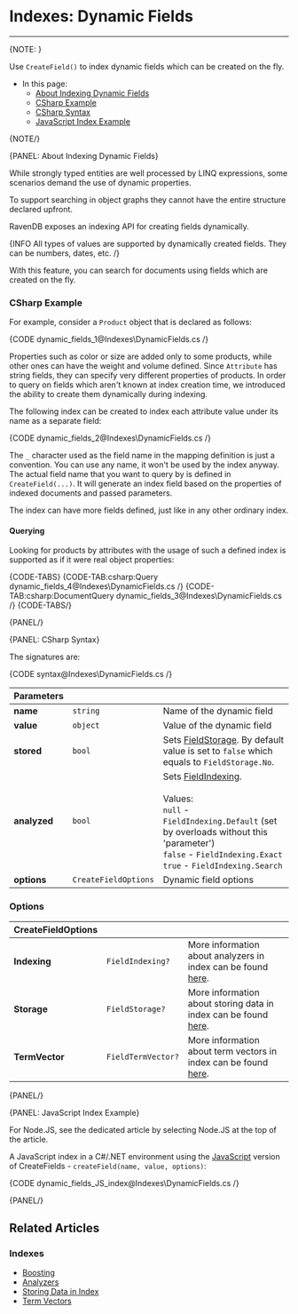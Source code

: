 # Indexes: Dynamic Fields
---

{NOTE: }

Use `CreateField()` to index dynamic fields which can be created on the fly. 

* In this page:
   * [About Indexing Dynamic Fields](../indexes/using-dynamic-fields#about-indexing-dynamic-fields)
   * [CSharp Example](../indexes/using-dynamic-fields#csharp-example)
   * [CSharp Syntax](../indexes/using-dynamic-fields#csharp-syntax)
   * [JavaScript Index Example](../indexes/using-dynamic-fields#javascript-index-example)

{NOTE/}

{PANEL: About Indexing Dynamic Fields}

While strongly typed entities are well processed by LINQ expressions, some scenarios demand the use of dynamic properties. 

To support searching in object graphs they cannot have the entire structure declared upfront. 

RavenDB exposes an indexing API for creating fields dynamically.

{INFO All types of values are supported by dynamically created fields. They can be numbers, dates, etc. /}

With this feature, you can search for documents using fields which are created on the fly. 

### CSharp Example

For example, consider a `Product` object that is declared as follows:

{CODE dynamic_fields_1@Indexes\DynamicFields.cs /}

Properties such as color or size are added only to some products, while other ones can have the weight and volume defined. 
Since `Attribute` has string fields, they can specify very different properties of products.
In order to query on fields which aren't known at index creation time, we introduced the ability to create them dynamically during indexing.

The following index can be created to index each attribute value under its name as a separate field:

{CODE dynamic_fields_2@Indexes\DynamicFields.cs /}

The `_` character used as the field name in the mapping definition is just a convention. 
You can use any name, it won't be used by the index anyway. The actual field name
that you want to query by is defined in `CreateField(...)`. 
It will generate an index field based on the properties of indexed documents and passed parameters. 

The index can have more fields defined, just like in any other ordinary index.

#### Querying

Looking for products by attributes with the usage of such a defined index is supported as if it were real object properties:

{CODE-TABS}
{CODE-TAB:csharp:Query dynamic_fields_4@Indexes\DynamicFields.cs /}
{CODE-TAB:csharp:DocumentQuery dynamic_fields_3@Indexes\DynamicFields.cs /}
{CODE-TABS/}

{PANEL/}

{PANEL: CSharp Syntax}

The signatures are:

{CODE syntax@Indexes\DynamicFields.cs /}

| Parameters | | |
| ------------- | ------------- | ----- |
| **name** | `string` | Name of the dynamic field |
| **value** | `object` | Value of the dynamic field |
| **stored** | `bool` | Sets [FieldStorage](../indexes/storing-data-in-index). By default value is set to `false` which equals to `FieldStorage.No`. |
| **analyzed** | `bool` | Sets [FieldIndexing](../indexes/using-analyzers).<br/><br/>Values:<br/>`null` - `FieldIndexing.Default` (set by overloads without this 'parameter')<br/>`false` - `FieldIndexing.Exact`<br/>`true` - `FieldIndexing.Search` |
| **options** | `CreateFieldOptions` | Dynamic field options |

### Options

| CreateFieldOptions | | |
| ------------- | ------------- | ----- |
| **Indexing** | `FieldIndexing?` | More information about analyzers in index can be found [here](../indexes/using-analyzers). |
| **Storage** | `FieldStorage?` | More information about storing data in index can be found [here](../indexes/storing-data-in-index). |
| **TermVector** | `FieldTermVector?` | More information about term vectors in index can be found [here](../indexes/using-term-vectors). |

{PANEL/}

{PANEL: JavaScript Index Example}

For Node.JS, see the dedicated article by selecting Node.JS at the top of the article. 

A JavaScript index in a C#/.NET environment using the [JavaScript](../indexes/javascript-indexes) version of CreateFields - `createField(name, value, options)`:

{CODE dynamic_fields_JS_index@Indexes\DynamicFields.cs /}

{PANEL/}


## Related Articles

### Indexes

- [Boosting](../indexes/boosting)
- [Analyzers](../indexes/using-analyzers)
- [Storing Data in Index](../indexes/storing-data-in-index)
- [Term Vectors](../indexes/using-term-vectors)
